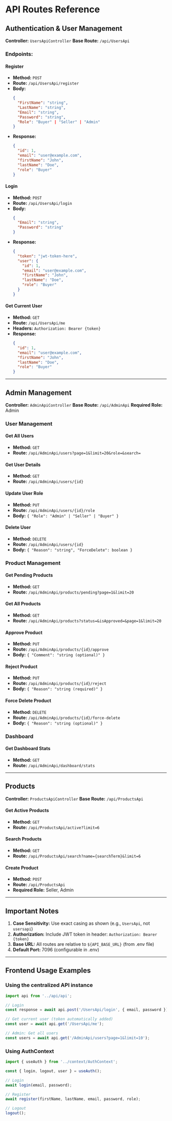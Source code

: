 # API Routes Reference

## Authentication & User Management
**Controller:** `UsersApiController`
**Base Route:** `/api/UsersApi`

### Endpoints:

#### Register
- **Method:** `POST`
- **Route:** `/api/UsersApi/register`
- **Body:**
  ```json
  {
    "FirstName": "string",
    "LastName": "string",
    "Email": "string",
    "Password": "string",
    "Role": "Buyer" | "Seller" | "Admin"
  }
  ```
- **Response:**
  ```json
  {
    "id": 1,
    "email": "user@example.com",
    "firstName": "John",
    "lastName": "Doe",
    "role": "Buyer"
  }
  ```

#### Login
- **Method:** `POST`
- **Route:** `/api/UsersApi/login`
- **Body:**
  ```json
  {
    "Email": "string",
    "Password": "string"
  }
  ```
- **Response:**
  ```json
  {
    "token": "jwt-token-here",
    "user": {
      "id": 1,
      "email": "user@example.com",
      "firstName": "John",
      "lastName": "Doe",
      "role": "Buyer"
    }
  }
  ```

#### Get Current User
- **Method:** `GET`
- **Route:** `/api/UsersApi/me`
- **Headers:** `Authorization: Bearer {token}`
- **Response:**
  ```json
  {
    "id": 1,
    "email": "user@example.com",
    "firstName": "John",
    "lastName": "Doe",
    "role": "Buyer"
  }
  ```

---

## Admin Management
**Controller:** `AdminApiController`
**Base Route:** `/api/AdminApi`
**Required Role:** Admin

### User Management

#### Get All Users
- **Method:** `GET`
- **Route:** `/api/AdminApi/users?page=1&limit=20&role=&search=`

#### Get User Details
- **Method:** `GET`
- **Route:** `/api/AdminApi/users/{id}`

#### Update User Role
- **Method:** `PUT`
- **Route:** `/api/AdminApi/users/{id}/role`
- **Body:** `{ "Role": "Admin" | "Seller" | "Buyer" }`

#### Delete User
- **Method:** `DELETE`
- **Route:** `/api/AdminApi/users/{id}`
- **Body:** `{ "Reason": "string", "ForceDelete": boolean }`

### Product Management

#### Get Pending Products
- **Method:** `GET`
- **Route:** `/api/AdminApi/products/pending?page=1&limit=20`

#### Get All Products
- **Method:** `GET`
- **Route:** `/api/AdminApi/products?status=&isApproved=&page=1&limit=20`

#### Approve Product
- **Method:** `PUT`
- **Route:** `/api/AdminApi/products/{id}/approve`
- **Body:** `{ "Comment": "string (optional)" }`

#### Reject Product
- **Method:** `PUT`
- **Route:** `/api/AdminApi/products/{id}/reject`
- **Body:** `{ "Reason": "string (required)" }`

#### Force Delete Product
- **Method:** `DELETE`
- **Route:** `/api/AdminApi/products/{id}/force-delete`
- **Body:** `{ "Reason": "string (optional)" }`

### Dashboard

#### Get Dashboard Stats
- **Method:** `GET`
- **Route:** `/api/AdminApi/dashboard/stats`

---

## Products
**Controller:** `ProductsApiController`
**Base Route:** `/api/ProductsApi`

#### Get Active Products
- **Method:** `GET`
- **Route:** `/api/ProductsApi/active?limit=6`

#### Search Products
- **Method:** `GET`
- **Route:** `/api/ProductsApi/search?name={searchTerm}&limit=6`

#### Create Product
- **Method:** `POST`
- **Route:** `/api/ProductsApi`
- **Required Role:** Seller, Admin

---

## Important Notes

1. **Case Sensitivity:** Use exact casing as shown (e.g., `UsersApi`, not `usersapi`)
2. **Authorization:** Include JWT token in header: `Authorization: Bearer {token}`
3. **Base URL:** All routes are relative to `${API_BASE_URL}` (from .env file)
4. **Default Port:** 7096 (configurable in .env)

---

## Frontend Usage Examples

### Using the centralized API instance
```javascript
import api from '../api/api';

// Login
const response = await api.post('/UsersApi/login', { email, password });

// Get current user (token automatically added)
const user = await api.get('/UsersApi/me');

// Admin: Get all users
const users = await api.get('/AdminApi/users?page=1&limit=10');
```

### Using AuthContext
```javascript
import { useAuth } from '../context/AuthContext';

const { login, logout, user } = useAuth();

// Login
await login(email, password);

// Register
await register(firstName, lastName, email, password, role);

// Logout
logout();
```
